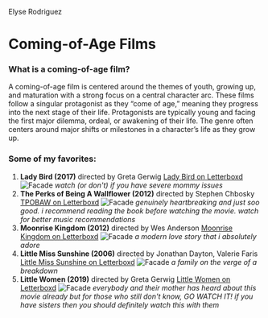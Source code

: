 Elyse Rodriguez
# Coming-of-Age Films
### What is a coming-of-age film?
A coming-of-age film is centered around the themes of youth, growing up, and maturation with a strong focus on a central character arc. These films follow a singular protagonist as they “come of age,” meaning they progress into the next stage of their life. Protagonists are typically young and facing the first major dilemma, ordeal, or awakening of their life. The genre often centers around major shifts or milestones in a character’s life as they grow up. 
### Some of my favorites:
1. **Lady Bird (2017)** directed by Greta Gerwig
[Lady Bird on Letterboxd](https://letterboxd.com/film/lady-bird/)
![Facade](https://i.pinimg.com/originals/5b/e8/1a/5be81a229b881674352e7a42145271fa.jpg)
*watch (or don't) if you have severe mommy issues*
2. **The Perks of Being A Wallflower (2012)** directed by Stephen Chbosky
[TPOBAW on Letterboxd](https://letterboxd.com/film/the-perks-of-being-a-wallflower/)
![Facade](https://i.pinimg.com/originals/5b/c1/7b/5bc17b6ef6493481921155f1932e3621.jpg)
*genuinely heartbreaking and just soo good. i recommend reading the book before watching the movie. watch for better music recommendations*
3. **Moonrise Kingdom (2012)** directed by Wes Anderson
[Moonrise Kingdom on Letterboxd](https://letterboxd.com/film/moonrise-kingdom/)
![Facade](https://i.pinimg.com/originals/2c/4c/82/2c4c824f8b342d243e5f6b0185bd3ee4.jpg)
*a modern love story that i absolutely adore*
4. **Little Miss Sunshine (2006)** directed by Jonathan Dayton, Valerie Faris
[Little Miss Sunshine on Letterboxd](https://letterboxd.com/film/little-miss-sunshine/)
![Facade](https://i.pinimg.com/originals/4c/f9/b9/4cf9b9d1f2195b00a413b1121cc996f5.jpg)
*a family on the verge of a breakdown*
5. **Little Women (2019)** directed by Greta Gerwig
[Little Women on Letterboxd](https://letterboxd.com/film/little-women-2019/)
![Facade](https://i.pinimg.com/originals/77/54/68/7754682e32f35b44ba0c64675979fcdf.jpg)
*everybody and their mother has heard about this movie already but for those who still don't know, GO WATCH IT! if you have sisters then you should definitely watch this with them*

